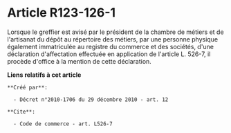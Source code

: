# Article R123-126-1

Lorsque le greffier est avisé par le président de la chambre de métiers et de l'artisanat du dépôt au répertoire des métiers,
par une personne physique également immatriculée au registre du commerce et des sociétés, d'une déclaration d'affectation
effectuée en application de l'article L. 526-7, il procède d'office à la mention de cette déclaration.

**Liens relatifs à cet article**

	**Créé par**:

	  - Décret n°2010-1706 du 29 décembre 2010 - art. 12

	**Cite**:

	  - Code de commerce - art. L526-7
